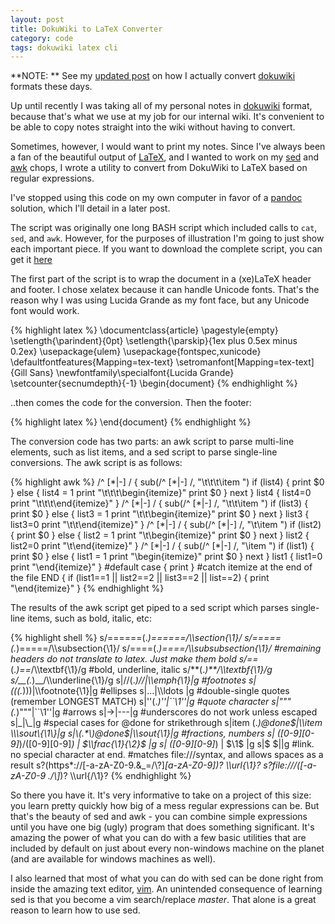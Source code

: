 ```yaml
---
layout: post
title: DokuWiki to LaTeX Converter  
category: code
tags: dokuwiki latex cli  
---
```


**NOTE: ** See my [updated post](https://donald.merand.org/code/2012/07/20/how-i-actually-convert-dokuwiki-to-latex.html) on how I actually convert [dokuwiki] formats these days.

Up until recently I was taking all of my personal notes in [dokuwiki] format, because that's what we use at my job for our internal wiki. It's convenient to be able to copy notes straight into the wiki without having to convert. 

Sometimes, however, I would want to print my notes. Since I've always been a fan of the beautiful output of [LaTeX](https://www.latex-project.org/), and I wanted to work on my [sed](https://secure.wikimedia.org/wikipedia/en/wiki/Sed) and [awk](https://secure.wikimedia.org/wikipedia/en/wiki/AWK) chops, I wrote a utility to convert from DokuWiki to LaTeX based on regular expressions.

I've stopped using this code on my own computer in favor of a [pandoc](https://johnmacfarlane.net/pandoc/) solution, which I'll detail in a later post.

The script was originally one long BASH script which included calls to `cat`, `sed`, and `awk`. However, for the purposes of illustration I'm going to just show each important piece. If you want to download the complete script, you can get it [here](https://gist.github.com/2414353)



The first part of the script is to wrap the document in a (xe)LaTeX header and footer. I chose xelatex because it can handle Unicode fonts. That's the reason why I was using Lucida Grande as my font face, but any Unicode font would work.

{% highlight latex %}
  \documentclass{article}
  \pagestyle{empty}
  \setlength{\parindent}{0pt}
  \setlength{\parskip}{1ex plus 0.5ex minus 0.2ex}
  \usepackage{ulem}
  \usepackage{fontspec,xunicode}
  \defaultfontfeatures{Mapping=tex-text}
  \setromanfont[Mapping=tex-text]{Gill Sans}
  \newfontfamily\specialfont{Lucida Grande}
  \setcounter{secnumdepth}{-1}
  \begin{document}
{% endhighlight %}

..then comes the code for the conversion. Then the footer:

{% highlight latex %}
  \end{document}
{% endhighlight %}

The conversion code has two parts: an awk script to parse multi-line elements, such as list items, and a sed script to parse single-line conversions. The awk script is as follows:

{% highlight awk %}
  /^        [\*|-] / { 
    sub(/^        [\*|-] /, "\t\t\t\\item ")
    if (list4) { print $0 } else { 
      list4 = 1
      print "\t\t\t\\begin{itemize}"
      print $0
    }
    next
  }
  list4 {
    list4=0
    print "\t\t\t\\end{itemize}"
  }
  /^      [\*|-] / { 
    sub(/^      [\*|-] /, "\t\t\\item ")
    if (list3) { print $0 } else { 
      list3 = 1
      print "\t\t\\begin{itemize}"
      print $0
    }
    next
  }
  list3 {
    list3=0
    print "\t\t\\end{itemize}"
  }
  /^    [\*|-] / { 
    sub(/^    [\*|-] /, "\t\\item ")
    if (list2) { print $0 } else { 
      list2 = 1
      print "\t\\begin{itemize}"
      print $0
    }
    next
  }
  list2 {
    list2=0
    print "\t\\end{itemize}"
  }
  /^  [\*|-] / { 
    sub(/^  [\*|-] /, "\\item ")
    if (list1) { print $0 } else { 
      list1 = 1
      print "\\begin{itemize}"
      print $0
    }
    next
  }
  list1 {
    list1=0
    print "\\end{itemize}"
  }
  #default case
  { print }
  #catch itemize at the end of the file
  END {	if (list1==1 || list2==2 || list3==2 || list==2) {
    print "\\end{itemize}" 
  }
{% endhighlight %}

The results of the awk script get piped to a sed script which parses single-line items, such as bold, italic, etc:

{% highlight shell %}
  s/======\(.*\)======/\\\section{\1}/
  s/=====\(.*\)=====/\\\subsection{\1}/
  s/====\(.*\)====/\\\subsubsection{\1}/
  #remaining headers do not translate to latex. Just make them bold
  s/==*\(.*\)==*/\\\textbf\{\1\}/g
  #bold, underline, italic
  s/\*\*\(.*\)\*\*/\\\textbf\{\1\}/g
  s/__\(.*\)__/\\\underline\{\1\}/g
  s|\/\/\(.*\)\/\/|\\\emph\{\1\}|g
  #footnotes
  s|((\(.*\)))|\\\footnote\{\1\}|g
  #ellipses
  s|\.\.\.|\\\ldots |g
  #double-single quotes (remember LONGEST MATCH)
  s|''\(.*\)''|\`\`\1''|g
  #quote character
  s|"\""\(.*\)"\""|\`\`\1''|g
  #arrows
  s|->|---|g
  #underscores do not work unless escaped
  s|\_|\\\_|g
  #special cases for @done for strikethrough
  s|item \(.*\)@done$|\\item \\\sout\{\1\}|g
  s|\(.*\)@done$|\\\sout\{\1\}|g
  #fractions, numbers
  s| \([0-9][0-9]*\)/\([0-9][0-9]*\) | \$\\\frac\{\1\}\{\2\}\$ |g
  s| \([0-9][0-9]*\) | \$\1\$ |g
  s|\$ \$||g
  #link. no special character at end. 
  #matches file:///syntax, and allows spaces as a result
  s?\(https*:\/\/[-a-zA-Z0-9.&_=/\\\?]*[a-zA-Z0-9]\)? \\\url\{\1\}?
  s?file:\/\/\/\([-a-zA-Z0-9 .\/\\]*\)? \\\url\{\/\1\}?
{% endhighlight %}

So there you have it. It's very informative to take on a project of this size: you learn pretty quickly how big of a mess regular expressions can be. But that's the beauty of sed and awk - you can combine simple expressions until you have one big (ugly) program that does something significant. It's amazing the power of what you can do with a few basic utilities that are included by default on just about every non-windows machine on the planet (and are available for windows machines as well).

I also learned that most of what you can do with sed can be done right from inside the amazing text editor, [vim](https://www.vim.org/). An unintended consequence of learning sed is that you become a vim search/replace _master_. That alone is a great reason to learn how to use sed.


[dokuwiki]: https://dokuwiki.org
